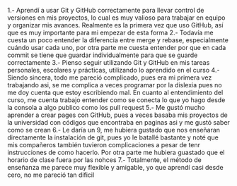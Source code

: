 1.- Aprendí a usar Git y GitHub correctamente para llevar control de versiones en mis proyectos, lo cual es muy valioso para trabajar en equipo y organizar mis avances. Realmente es la primera vez que uso GitHub, así que es muy importante para mi empezar de esta forma
2.- Todavía me cuesta un poco entender la diferencia entre merge y rebase, especialmente cuándo usar cada uno, por otra parte me cuesta entender por que en cada commit se tiene que guardar individualmente para que se guarde correctamente
3.- Pienso seguir utilizando Git y GitHub en mis tareas personales, escolares y prácticas, utilizando lo aprendido en el curso
4.- Siendo sincera, todo me pareció complicado, pues era mi primera vez trabajando asi, se me complica a veces programar por la dislexia pues no me doy cuenta que estoy escribiendo mal. En cuanto al entendimiento del curso, me cuenta trabajo entender como se conecta lo que yo hago desde la consola a algo publico como los pull request
5.- Me gustó mucho aprender a crear pages con GitHub, pues a veces basaba mis proyectos de la universidad con códigos que encontraba en paginas asi y me gustó saber como se crean
6.- Le daría un 9, me hubiera gustado que nos enseñaran directamente la instalación de git, pues yo le batallé bastante y noté que mis compañeros también tuvieron complicaciones a pesar de tenr instrucciones de como hacerlo. Por otra parte me hubiera guastado que el horario de clase fuera por las nohces 
7.- Totalmente, el método de enseñanza me parece muy flexible y amigable, yo que aprendí casi desde cero, no me pareció tan dificil